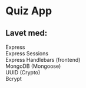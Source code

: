 # Quiz App
## Lavet med:

Express <br />
Express Sessions <br />
Express Handlebars (frontend) <br />
MongoDB (Mongoose) <br />
UUID (Crypto) <br />
Bcrypt <br />
